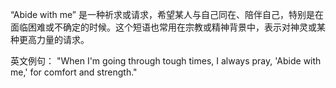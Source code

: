 “Abide with me” 是一种祈求或请求，希望某人与自己同在、陪伴自己，特别是在面临困难或不确定的时候。这个短语也常用在宗教或精神背景中，表示对神灵或某种更高力量的请求。

英文例句：
"When I'm going through tough times, I always pray, 'Abide with me,' for comfort and strength."